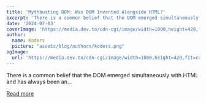 ```yaml
---
title: 'Mythbusting DOM: Was DOM Invented Alongside HTML?'
excerpt: 'There is a common belief that the DOM emerged simultaneously with HTML and has always been an...'
date: '2024-07-03'
coverImage: 'https://media.dev.to/cdn-cgi/image/width=1000,height=420,fit=cover,gravity=auto,format=auto/https%3A%2F%2Fdev-to-uploads.s3.amazonaws.com%2Fuploads%2Farticles%2Fju5gdx5rhg95b3a6u0rm.jpg'
author:
  name: Koders
  picture: "assets/blog/authors/koders.png"
ogImage:
  url: 'https://media.dev.to/cdn-cgi/image/width=1000,height=420,fit=cover,gravity=auto,format=auto/https%3A%2F%2Fdev-to-uploads.s3.amazonaws.com%2Fuploads%2Farticles%2Fju5gdx5rhg95b3a6u0rm.jpg'
---
```


There is a common belief that the DOM emerged simultaneously with HTML and has always been an...

[Read more](https://dev.to/babichweb/mythbusting-dom-was-dom-invented-alongside-html-3fme)

